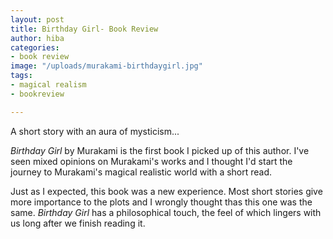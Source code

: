 ```yaml
---
layout: post
title: Birthday Girl- Book Review
author: hiba
categories:
- book review
image: "/uploads/murakami-birthdaygirl.jpg"
tags:
- magical realism
- bookreview

---
```

A short story with an aura of mysticism...

_Birthday Girl_ by Murakami is the first book I picked up of this author. I've seen mixed opinions on Murakami's works and I thought I'd start the journey to Murakami's magical realistic world with a short read. 

Just as I expected, this book was a new experience. Most short stories give more importance to the plots and I wrongly thought thas this one was the same. _Birthday Girl_ has a philosophical touch, the feel of which lingers with us long after we finish reading it.